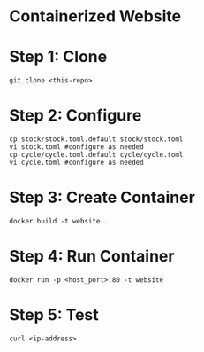 # Containerized Website

# Step 1: Clone
```
git clone <this-repo>
```

# Step 2: Configure
```
cp stock/stock.toml.default stock/stock.toml
vi stock.toml #configure as needed
cp cycle/cycle.toml.default cycle/cycle.toml
vi cycle.toml #configure as needed
```

# Step 3: Create Container
```
docker build -t website .
```

# Step 4: Run Container
```
docker run -p <host_port>:80 -t website
```

# Step 5: Test
```
curl <ip-address>
```
